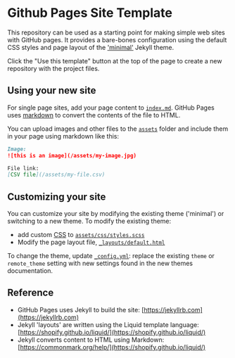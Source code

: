 # Github Pages Site Template

This repository can be used as a starting point for making simple web sites with
GitHub pages. It provides a bare-bones configuration using the default CSS styles
and page layout of the ['minimal'](https://github.com/pages-themes/minimal) Jekyll 
theme.

Click the "Use this template" button at the top of the page to
create a new repository with the project files. 

## Using your new site

For single page sites, add your page content to [`index.md`](index.md). GitHub
Pages uses [markdown](https://commonmark.org/help/) to convert the contents of
the file to HTML. 

You can upload images and other files to the [`assets`](assets)
folder and include them in your page using markdown like this:

```md
Image:
![this is an image](/assets/my-image.jpg)

File link:
[CSV file](/assets/my-file.csv)
```


## Customizing your site

You can customize your site by modifying the existing theme ('minimal') or 
switching to a new theme. To modify the existing theme:

- add custom [CSS](https://developer.mozilla.org/en-US/docs/Web/CSS/Reference) to [`assets/css/styles.scss`](assets/css/styles.scss)
- Modify the page layout file, [`_layouts/default.html`](_layouts/default.html)

To change the theme, update [`_config.yml`](_config.yml): replace the existing `theme` or `remote_theme` setting
with new settings found in the new themes documentation. 

## Reference

- GitHub Pages uses Jekyll to build the site: [https://jekyllrb.com](https://jekyllrb.com)
- Jekyll 'layouts' are written using the Liquid template language: [https://shopify.github.io/liquid/](https://shopify.github.io/liquid/) 
- Jekyll converts content to HTML using Markdown: [https://commonmark.org/help/](https://shopify.github.io/liquid/) 

